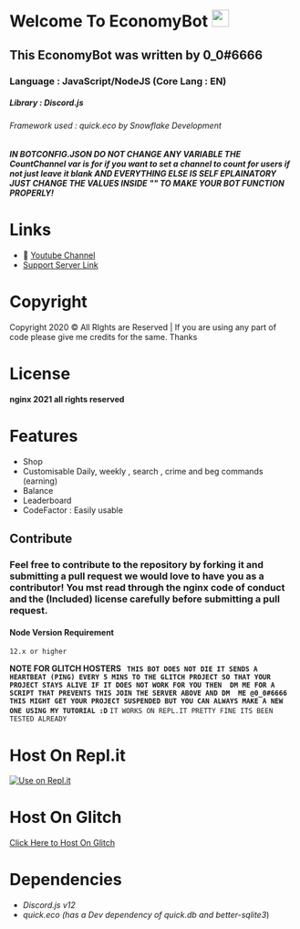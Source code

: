 # Welcome To EconomyBot <img src="https://raw.githubusercontent.com/MartinHeinz/MartinHeinz/master/wave.gif" width="30px">
## This EconomyBot was written by 0_0#6666
### Language : JavaScript/NodeJS (Core Lang : EN)
##### Library : Discord.js
###### Framework used : quick.eco by Snowflake Development

##### IN BOTCONFIG.JSON DO NOT CHANGE ANY VARIABLE THE CountChannel var is for if you want to set a channel to count for users if not just leave it blank AND EVERYTHING ELSE IS SELF EPLAINATORY JUST CHANGE THE VALUES INSIDE "" TO MAKE YOUR BOT FUNCTION PROPERLY!
# Links
- 🔗 [Youtube Channel](https://www.youtube.com/channel/UCZAuDyVbCw2y1hVrSXEZY2w)
- [Support Server Link](https://discord.gg/D65JuDaRbu)
# Copyright 
Copyright 2020 © All RIghts are Reserved | If you are using any part of code please give me credits for the same. Thanks

# License
**nginx 2021 all rights reserved**

# Features
- Shop
- Customisable Daily, weekly , search , crime and beg commands (earning)
- Balance
- Leaderboard
- CodeFactor : Easily usable 
## Contribute 
### Feel free to contribute to the repository by forking it and submitting a pull request we would love to have you as a contributor! You mst read through the nginx code of conduct and the (Included) license carefully before submitting a pull request.
#### Node Version Requirement
``12.x or higher``

**NOTE FOR GLITCH HOSTERS 
`` THIS BOT DOES NOT DIE IT SENDS A HEARTBEAT (PING) EVERY 5 MINS TO THE GLITCH PROJECT SO THAT YOUR PROJECT STAYS ALIVE IF IT DOES NOT WORK FOR YOU THEN 
DM ME FOR A SCRIPT THAT PREVENTS THIS JOIN THE SERVER ABOVE AND DM  ME @0_0#6666 THIS MIGHT GET YOUR PROJECT SUSPENDED BUT YOU CAN ALWAYS
MAKE A NEW ONE USING MY TUTORIAL :D``**
``IT WORKS ON REPL.IT PRETTY FINE ITS BEEN TESTED ALREADY``

# Host On Repl.it
[![Use on Repl.it](https://repl.it/badge/github/ZeroDiscord/EconomyBot)](https://repl.it/github/ZeroDiscord/EconomyBot)
# Host On Glitch 
[Click Here to Host On Glitch](https://glitch.com/edit/#!/import/git?url=https://github.com/ZeroDiscord/EconomyBot/)

# Dependencies 
- *Discord.js v12*
- *quick.eco (has a Dev dependency of quick.db and better-sqlite3*)
